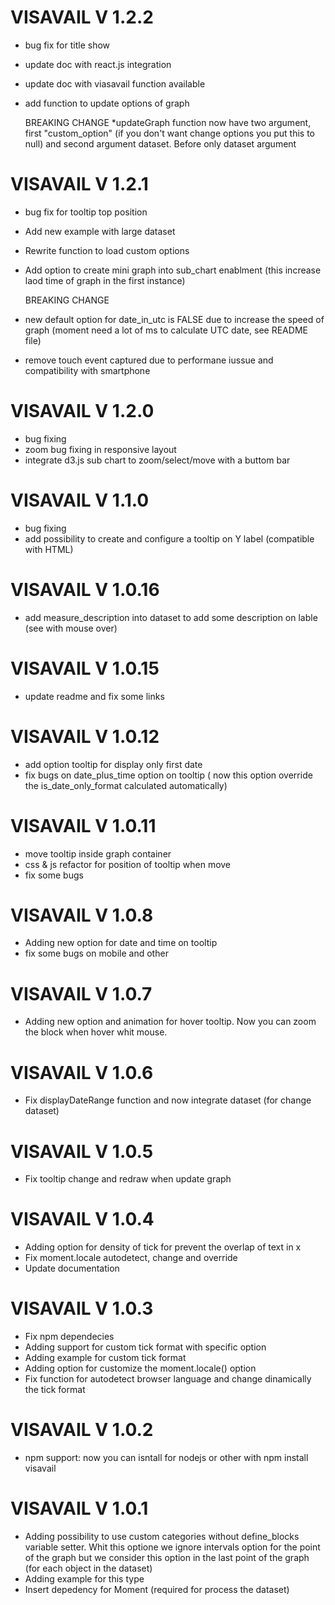 # VISAVAIL V 1.2.2

* bug fix for title show
* update doc with react.js integration
* update doc with viasavail function available
* add function to update options of graph

  BREAKING CHANGE
*updateGraph function now have two argument, first "custom_option" (if you don't want change options you put this to null) and second argument dataset. Before only dataset argument

# VISAVAIL V 1.2.1

* bug fix for tooltip top position
* Add new example with large dataset
* Rewrite function to load custom options
* Add option to create mini graph into sub_chart enablment (this increase laod time of graph in the first instance)
    
  BREAKING CHANGE
* new default option for date_in_utc is FALSE due to increase the speed of graph (moment need a lot of ms to calculate UTC date, see README file) 
* remove touch event captured due to performane iussue and compatibility with smartphone

# VISAVAIL V 1.2.0

* bug fixing
* zoom bug fixing in responsive layout
* integrate d3.js sub chart to zoom/select/move with a buttom bar 

# VISAVAIL V 1.1.0

* bug fixing
* add possibility to create and configure a tooltip on Y label (compatible with HTML)


# VISAVAIL V 1.0.16

* add measure_description into dataset to add some description on lable (see with mouse over)

# VISAVAIL V 1.0.15

* update readme and fix some links

# VISAVAIL V 1.0.12

* add option tooltip for display only first date
* fix bugs on date_plus_time option on tooltip ( now this option override the is_date_only_format calculated automatically)
  
# VISAVAIL V 1.0.11

* move tooltip inside graph container
* css & js refactor for position of tooltip when move
* fix some bugs
  
# VISAVAIL V 1.0.8

* Adding new option for date and time on tooltip
* fix some bugs on mobile and other
  
# VISAVAIL V 1.0.7

* Adding new option and animation for hover tooltip. Now you can zoom the block when hover whit mouse.


# VISAVAIL V 1.0.6

* Fix displayDateRange function and now integrate dataset (for change dataset)


# VISAVAIL V 1.0.5

* Fix tooltip change and redraw when update graph

# VISAVAIL V 1.0.4

* Adding option for density of tick for prevent the overlap of text in x
* Fix moment.locale autodetect, change and override
* Update documentation

# VISAVAIL V 1.0.3

* Fix npm dependecies
* Adding support for custom tick format with specific option
* Adding example for custom tick format
* Adding option for customize the moment.locale() option
* Fix function for autodetect browser language and change dinamically the tick format


# VISAVAIL V 1.0.2

* npm support: now you can isntall for nodejs or other with npm install visavail 
 

# VISAVAIL V 1.0.1

* Adding possibility to use custom categories without define_blocks variable setter. Whit this optione we ignore intervals option for the point of the graph but we consider this option in the last point of the graph (for each object in the dataset) 
* Adding example for this type 
* Insert depedency for Moment (required for process the dataset)
